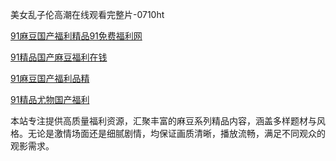 美女乱子伦高潮在线观看完整片-0710ht

<a href="https://heiliaoxwd5i8.pages.dev">91麻豆国产福利精品91免费福利网</a>

<a href="https://heiliaowt0d7p.pages.dev">91精品国产麻豆福利在钱</a>

<a href="https://heiliaoxqkkct.pages.dev">91麻豆国产福利品精</a>

<a href="https://heiliaoow5kzm.pages.dev">91精品尤物国产福利</a>

本站专注提供高质量福利资源，汇聚丰富的麻豆系列精品内容，涵盖多样题材与风格。无论是激情场面还是细腻剧情，均保证画质清晰，播放流畅，满足不同观众的观影需求。

<span style="display:none;">[Canonical link](https://github.com/hoho20250710/hoho5)</span>
